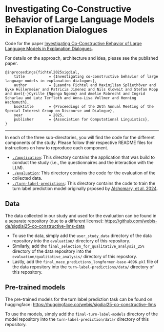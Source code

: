 # Investigating Co-Constructive Behavior of Large Language Models in Explanation Dialogues

Code for the paper [Investigating Co-Constructive Behavior of Large Language Models in Explanation Dialogues](https://arxiv.org/abs/2504.18483).

For details on the approach, architecture and idea, please see the published paper.

```
@inproceedings{fichtel2025sigdial,
    title           = {Investigating co-constructive behavior of large language models in explanation dialogues},
    author          = {Leandra Fichtel and Maximilian Spliethöver and Eyke Hüllermeier and Patricia Jimenez and Nils Klowait and Stefan Kopp and Axel{-}Cyrille {Ngonga Ngomo} and Amelie Robrecht and Ingrid Scharlau and Lutz Terfloth and Anna-Lisa Vollmer and Henning Wachsmuth},
    booktitle       = {Proceedings of the 26th Annual Meeting of the Special Interest Group on Discourse and Dialogue},
    year            = 2025,
    publisher       = {Association for Computational Linguistics},
}
```

---

In each of the three sub-directories, you will find the code for the different components of the study. Please follow their respective README files for instructions on how to reproduce each component.

- [`./application`](./application): This directory contains the application that was build to conduct the study (i.e., the questionnaires and the interaction with the LLM).
- [`./evaluation`](./evaluation): This directory contains the code for the evaluation of the collected data.
- [`./turn-label-predictions`](./turn-label-predictions): This directory contains the code to train the turn label prediction model originally prposed by [Alshomary, et al. 2024](https://aclanthology.org/2024.lrec-main.1007/).



## Data

The data collected in our study and used for the evaluation can be found in a separate repository (due to a different license): https://github.com/webis-de/sigdial25-co-constructive-llms-data

- To use the data, simply add the `user_study_data` directory of the data repository into the `evaluation/` directory of this repository.
- Similarly, add the `final_selection_for_qualitative_analysis_25%` directory of the data repository into the `evaluation/qualitative_analysis/` directory of this repostory.
- Lastly, add the `final_mace_predictions_longformer-base-4096.pkl` file of the data repository into the `turn-label-predictions/data/` directory of this repository.



## Pre-trained models

The pre-trained models for the turn label prediction task can be found on huggingface: https://huggingface.co/webis/sigdial25-co-constructive-llms

To use the models, simply add the `final-turn-label-models` directory of the model repository into the `turn-label-prediction/data/` directory of this repository.
